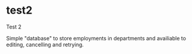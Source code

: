 # test2
Test 2

Simple "database" to store employments in departments and availiable to editing, cancelling and retrying.
